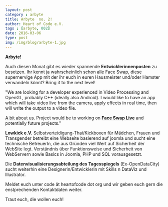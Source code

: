 ```yaml
---
layout: post
category : arbyte
title: Arbyte  no. 2!
author: Heart of Code e.V.
tags : [arbyte, 002]
date: 2016-03-06
type: post
img: /img/blog/arbyte-1.jpg
---
```

**Arbyte!**


Auch diesen Monat gibt es wieder spannende **Entwicklerinnenposten** zu besetzen. Ihr kennt ja wahrscheinlich schon alle Face Swap, diese supernervige App mit der ihr euch in euren Hausmeister und/oder Hamster verwandeln könnt? Bring it to the next level!

"We are looking for a developer experienced in Video Processing and OpenGL, probably C++ (ideally also Android).  I would like to have an app which will take video live from the camera, apply effects in real time, then will write the output to a video file.

<a href="http://labs.laan.com/">A bit about us</a>. Project would be to working on <a href="http://faceswaplive.com/">**Face Swap Live**</a> and potentially future projects."


**Lowkick e.V.** Selbstverteidigung-Thai/Kickboxen für Mädchen, Frauen und Transgender betreibt eine Webseite basierend auf joomla und sucht eine technische BetreuerIn, die aus Gründen viel Wert auf Sicherheit der WebSite legt. Verständnis über Funktionsweise und Sicherheit von WebServern sowie Basics in Joomla, PHP und SQL vorausgesetzt.


Die **Datenvisualisierungsabteilung des Tagesspiegels** (Ex-OpenDataCity) sucht weiterhin eine Designerin/Entwicklerin mit Skills n DataViz und Illustrator.

Meldet euch unter code ät heartofcode dot org und wir geben euch gern die enstprechenden Kontaktdaten weiter.

Traut euch, die wollen euch!
